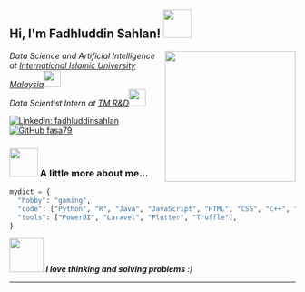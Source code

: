 <h2> Hi, I'm Fadhluddin Sahlan! <img src="https://media.giphy.com/media/mGcNjsfWAjY5AEZNw6/giphy.gif" width="50"></h2>
<img align='right' src="https://media.giphy.com/media/ieyl9zmCjO4b4t6qoY/giphy.gif" width="230">
<p><em>Data Science and Artificial Intelligence at <a href="http://www.iium.edu.my">International Islamic University Malaysia</a><img src="https://media.giphy.com/media/fYSnHlufseco8Fh93Z/giphy.gif" width="30"></br>Data Scientist Intern at <a href="https://www.tmrnd.com.my/">TM R&D</a><img src="https://media.giphy.com/media/WUlplcMpOCEmTGBtBW/giphy.gif" width="30"> 
</em></p>

[![Linkedin: fadhluddinsahlan](https://img.shields.io/badge/-fadhluddinsahlan-blue?style=flat-square&logo=Linkedin&logoColor=white&link=https://www.linkedin.com/in/fadhluddinsahlan/)](https://www.linkedin.com/in/fadhluddinsahlan/)
[![GitHub fasa79](https://img.shields.io/github/followers/fasa79?label=follow&style=social)](https://github.com/fasa79)


### <img src="https://media.giphy.com/media/VgCDAzcKvsR6OM0uWg/giphy.gif" width="50"> A little more about me...  

```python
mydict = {
  "hobby": "gaming",
  "code": ["Python", "R", "Java", "JavaScript", "HTML", "CSS", "C++", "Solidity"],
  "tools": ["PowerBI", "Laravel", "Flutter", "Truffle"],
}
```

<img src="https://media.giphy.com/media/lKXEBR8m1jWso/giphy.gif" width="60"> <em><b>I love thinking and solving problems</b> :)</em>

---
<!--
**fasa79/fasa79** is a ✨ _special_ ✨ repository because its `README.md` (this file) appears on your GitHub profile.

Here are some ideas to get you started:

- 🔭 I’m currently working on ...
- 🌱 I’m currently learning ...
- 👯 I’m looking to collaborate on ...
- 🤔 I’m looking for help with ...
- 💬 Ask me about ...
- 📫 How to reach me: ...
- 😄 Pronouns: ...
- ⚡ Fun fact: ...
-->
